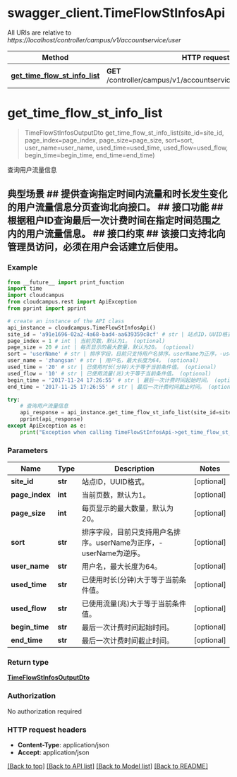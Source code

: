 # swagger_client.TimeFlowStInfosApi

All URIs are relative to *https://localhost/controller/campus/v1/accountservice/user*

Method | HTTP request | Description
------------- | ------------- | -------------
[**get_time_flow_st_info_list**](TimeFlowStInfosApi.md#get_time_flow_st_info_list) | **GET** /controller/campus/v1/accountservice/user/timeflowstinfos | 查询用户流量信息


# **get_time_flow_st_info_list**
> TimeFlowStInfosOutputDto get_time_flow_st_info_list(site_id=site_id, page_index=page_index, page_size=page_size, sort=sort, user_name=user_name, used_time=used_time, used_flow=used_flow, begin_time=begin_time, end_time=end_time)

查询用户流量信息

## 典型场景 ##  提供查询指定时间内流量和时长发生变化的用户流量信息分页查询北向接口。 ## 接口功能 ##  根据租户ID查询最后一次计费时间在指定时间范围之内的用户流量信息。 ## 接口约束 ##  该接口支持北向管理员访问，必须在用户会话建立后使用。 

### Example 
```python
from __future__ import print_function
import time
import cloudcampus
from cloudcampus.rest import ApiException
from pprint import pprint

# create an instance of the API class
api_instance = cloudcampus.TimeFlowStInfosApi()
site_id = 'a91e1696-02a2-4a68-bad4-aa639359c8cf' # str | 站点ID，UUID格式。 (optional)
page_index = 1 # int | 当前页数，默认为1。 (optional)
page_size = 20 # int | 每页显示的最大数量，默认为20。 (optional)
sort = 'userName' # str | 排序字段，目前只支持用户名排序。userName为正序，-userName为逆序。 (optional)
user_name = 'zhangsan' # str | 用户名，最大长度为64。 (optional)
used_time = '20' # str | 已使用时长(分钟)大于等于当前条件值。 (optional)
used_flow = '10' # str | 已使用流量(兆)大于等于当前条件值。 (optional)
begin_time = '2017-11-24 17:26:55' # str | 最后一次计费时间起始时间。 (optional)
end_time = '2017-11-25 17:26:55' # str | 最后一次计费时间截止时间。 (optional)

try: 
    # 查询用户流量信息
    api_response = api_instance.get_time_flow_st_info_list(site_id=site_id, page_index=page_index, page_size=page_size, sort=sort, user_name=user_name, used_time=used_time, used_flow=used_flow, begin_time=begin_time, end_time=end_time)
    pprint(api_response)
except ApiException as e:
    print("Exception when calling TimeFlowStInfosApi->get_time_flow_st_info_list: %s\n" % e)
```

### Parameters

Name | Type | Description  | Notes
------------- | ------------- | ------------- | -------------
 **site_id** | **str**| 站点ID，UUID格式。 | [optional] 
 **page_index** | **int**| 当前页数，默认为1。 | [optional] 
 **page_size** | **int**| 每页显示的最大数量，默认为20。 | [optional] 
 **sort** | **str**| 排序字段，目前只支持用户名排序。userName为正序，-userName为逆序。 | [optional] 
 **user_name** | **str**| 用户名，最大长度为64。 | [optional] 
 **used_time** | **str**| 已使用时长(分钟)大于等于当前条件值。 | [optional] 
 **used_flow** | **str**| 已使用流量(兆)大于等于当前条件值。 | [optional] 
 **begin_time** | **str**| 最后一次计费时间起始时间。 | [optional] 
 **end_time** | **str**| 最后一次计费时间截止时间。 | [optional] 

### Return type

[**TimeFlowStInfosOutputDto**](TimeFlowStInfosOutputDto.md)

### Authorization

No authorization required

### HTTP request headers

 - **Content-Type**: application/json
 - **Accept**: application/json

[[Back to top]](#) [[Back to API list]](../README.md#documentation-for-api-endpoints) [[Back to Model list]](../README.md#documentation-for-models) [[Back to README]](../README.md)

